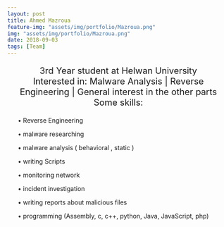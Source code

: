 ```yaml
---
layout: post
title: Ahmed Mazroua
feature-img: "assets/img/portfolio/Mazroua.png"
img: "assets/img/portfolio/Mazroua.png"
date: 2018-09-03
tags: [Team]
---
```

<p style ="text-align: center; font-size: 20px">
3rd Year student at  Helwan University <br>
Interested in: Malware Analysis | Reverse Engineering | General interest in the other parts <br>
Some skills:
 <ul>• Reverse Engineering</ul>
<ul>• malware researching</ul>
<ul>• malware analysis ( behavioral , static )</ul>
<ul>• writing Scripts</ul>
<ul>• monitoring network</ul>
<ul>• incident investigation</ul>
<ul>• writing reports about malicious files</ul>
<ul>• programming (Assembly, c, c++, python, Java, JavaScript, php)</ul>
</p>


